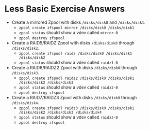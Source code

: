 
# Less Basic Exercise Answers

- Create a mirrored Zpool with disks `/disks/disk0` and `/disks/disk1`.
   - `zpool create zfspool mirror /disks/disk0 /disks/disk1`
   - `zpool status` should show a vdev called `mirror-0`
   - `zpool destroy zfspool`
- Create a RAID5/RAIDZ Zpool with disks `/disks/disk0` through `/disks/disk2`.
   - `zpool create zfspool raidz /disks/disk0 /disks/disk1 /disks/disk2`
   - `zpool status` should show a vdev called `raidz1-0`
- Create a RAID6/RAIDZ2 Zpool with disks `/disks/disk0` through `/disks/disk3`.
   - `zpool create zfspool raidz2 /disks/disk0 /disks/disk1 /disks/disk2 /disks/disk3`
   - `zpool status` should show a vdev called `raidz2-0`
   - `zpool destroy zfspool`
- Create a RAID7/RAIDZ3 Zpool with disks `/disks/disk0` through `/disks/disk4`.
   - `zpool create zfspool raidz3 /disks/disk0 /disks/disk1 /disks/disk2 /disks/disk3 /disks/disk4`
   - `zpool status` should show a vdev called `raidz3-0`
   - `zpool destroy zfspool`


